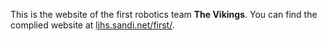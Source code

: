 This is the website of the first robotics team **The Vikings**. You can find the complied website at [ljhs.sandi.net/first/](http://ljhs.sandi.net/first/).
